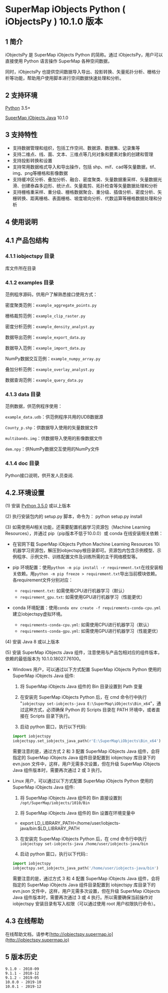 # SuperMap iObjects Python ( iObjectsPy ) 10.1.0 版本

## 1 简介

iObjectsPy 是 SuperMap iObjects Python 的简称。通过 iObjectsPy，用户可以直接使用 Python 语言操作 SuperMap 各种空间数据，

同时，iObjectsPy 也提供空间数据导入导出、投影转换、矢量拓扑分析、栅格分析等功能，帮助用户使用脚本进行空间数据快速处理和分析。

## 2 支持环境
[Python](https://www.python.org/) 3.5+

[SuperMap iObjects Java](http://support.supermap.com.cn/DownloadCenter/ProductPlatform.aspx) 10.1.0

## 3 支持特性
* 支持数据管理和组织，包括工作空间、数据源、数据集、记录集等
* 支持二维点、线、面、文本、三维点等几何对象和要素对象的创建和管理
* 支持投影转换和设置
* 支持常用数据格式导入和导出操作，包括 shp、mif、cad等矢量数据，tif、img、png等栅格和影像数据
* 支持缓冲区分析、叠加分析、融合、密度聚类、矢量数据重采样、矢量数据光滑、创建泰森多边形、统计点、矢量裁剪、拓扑检查等矢量数据处理和分析
* 支持栅格重采样、重分级、栅格数据聚合、重分级、插值分析、密度分析、矢栅转换、距离栅格、表面栅格、坡度坡向分析、代数运算等栅格数据处理和分析

## 4 使用说明

## 4.1 产品包结构

### 4.1.1 iobjectspy 目录

库文件所在目录

### 4.1.2 examples 目录

范例程序源码，供用户了解熟悉接口使用方式：

密度聚类范例：`example_aggregate_points.py`

栅格裁剪范例：`example_clip_raster.py`

密度分析范例：`example_density_analyst.py`

数据导出范例：`example_export_data.py`

数据导入范例：`example_import_data.py`

NumPy数据交互范例：`example_numpy_array.py`

叠加分析范例：`example_overlay_analyst.py`

数据查询范例：`example_query_data.py`

### 4.1.3 data 目录

范例数据，供范例程序使用：

`example_data.udb`：供范例程序共用的UDB数据源

`County_p.shp`：供数据导入使用的矢量数据文件

`multibands.img`：供数据导入使用的影像数据文件

`dem.npy`：供NumPy数据交互使用的NumPy文件

### 4.1.4 doc 目录

Python接口说明，供开发人员查阅.

## 4.2.环境设置

(1) 安装 [Python 3.5.0](https://www.python.org/download) 或以上版本

(2) 执行安装包内的 setup.py 脚本，命令为： python setup.py install

(3) 如需使用AI相关功能，还需要配置机器学习资源包（Machine Learning Resources），并通过 pip（pip版本不低于10.0.0）或 conda 在线安装相关依赖：

- 在官网下载 SuperMap iObjects Python Machine Learning Resources 10i 机器学习资源包，解压到iobjectspy根目录即可。资源包内包含示例模型、示例程序、示例文件、训练配置文件及训练所需的主干网络模型等。

- pip 环境配置：使用`python -m pip install -r requirement.txt`在线安装相关依赖。用`python -m pip freeze > requirement.txt`导出当前模块依赖。各requirement文件分别对应：

    -  `requirement.txt`:     如需使用CPU进行机器学习（默认）
    -  `requirement_gpu.txt`: 如需使用GPU进行机器学习（性能更优）

- conda 环境配置：使用`conda env create -f requirements-conda-cpu.yml`建立iobjectspy虚拟环境。
    
    - `requirements-conda-cpu.yml`: 如需使用CPU进行机器学习（默认）
    - `requirements-conda-gpu.yml`: 如需使用GPU进行机器学习（性能更优）

(4) 安装 Java 8 或以上版本

(5) 安装 SuperMap iObjects Java 组件，注意使用与产品包相对应的组件版本，依赖的最低版本为 10.1.0.18027.76100。

- Windows 用户，可以通过以下方式配置 SuperMap iObjects Python 使用的 SuperMap iObjects Java 组件:
  1. 将 SuperMap iObjects Java 组件的 Bin 目录设置到 Path 变量

  2. 在安装完 SuperMap iObjects Python 后，在 cmd 命令行中执行 "`iobjectspy set-iobjects-java E:\SuperMap\iObjects\Bin_x64`"，通过这种方式，必须确保 Python 的 Scripts 目录在 PATH 环境中，或者直接在 Scripts 目录下执行。

  3. 启动 python 窗口，执行以下代码:

    ```python
    import iobjectspy
    iobjectspy.set_iobjects_java_path(r'E:\SuperMap\iObjects\Bin_x64')
    ```

  需要注意的是，通过方式 2 和 3 配置 SuperMap iObjects Java 组件，会将指定的 SuperMap iObjects Java 组件目录配置到 iobjectspy 库目录下的 evn.json 文件中，这样，用户无需多次设置，但在升级 SuperMap iObjects Java 组件版本时，需要再次通过 2 或 3 执行。

- Linux 用户，可以通过以下方式配置 SuperMap iObjects Python 使用的 SuperMap iObjects Java 组件:

  1. 将 SuperMap iObjects Java 组件的 Bin 直接设置到 `/opt/SuperMap/iobjects/1010/Bin`

  2. 将 SuperMap iObjects Java 组件的 Bin 设置在环境变量中

    - export LD_LIBRARY_PATH=/home/user/iobjects-java/bin:$LD_LIBRARY_PATH

  3. 在安装完 SuperMap iObjects Python 后，在 cmd 命令行中执行 `iobjectspy set-iobjects-java /home/user/iobjects-java/bin`

  4. 启动 python 窗口，执行以下代码::

    ```python
    import iobjectspy
    iobjectspy.set_iobjects_java_path('/home/user/iobjects-java/bin')
    ```
  需要注意的是，通过方式 3 和 4 配置 SuperMap iObjects Java 组件，会将指定的 SuperMap iObjects Java 组件目录配置到 iobjectspy 库目录下的 evn.json 文件中，这样，用户无需多次设置，但在升级 SuperMap iObjects Java 组件版本时，需要再次通过 3 或 4 执行。所以需要确保当前操作对 iobjectspy 安装目录有写入权限（可以通过使用 root 用户权限执行命令）。

    
## 4.3 在线帮助

在线帮助文档，请参考[http://iobjectspy.supermap.io](http://iobjectspy.supermap.io)


## 5 版本历史

	9.1.0 - 2018-09
	9.1.1 - 2018-12
	9.1.2 - 2019-05
	10.0.0 - 2019-10
	10.0.1 - 2019-12